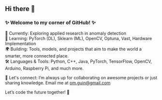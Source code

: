 ## Hi there 👋

### ✨ Welcome to my corner of GitHub! ✨

🔭 Currently: Exploring applied research in anomaly detection<br>
🌱 Learning: PyTorch (DL), Sklearn (ML), OpenCV, Optuna, Vast, Hardware Implementation<br>
🌍 Building: Tools, models, and projects that aim to make the world a smarter, more connected place.<br>
🛠️ Languages & Tools: Python, C++, Java, PyTorch, TensorFlow, OpenCV, Arduino, Raspberry Pi, and much more.<br>

💬 Let's connect: I’m always up for collaborating on awesome projects or just sharing knowledge. Email me at om.guin@gmail.com

Let’s code the future together! 🚀

